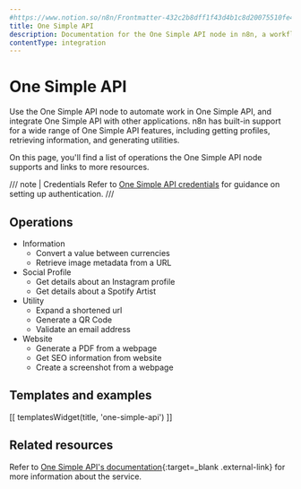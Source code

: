 ```yaml
---
#https://www.notion.so/n8n/Frontmatter-432c2b8dff1f43d4b1c8d20075510fe4
title: One Simple API
description: Documentation for the One Simple API node in n8n, a workflow automation platform. Includes details of operations and configuration, and links to examples and credentials information.
contentType: integration
---
```

<!-- vale off -->
<!-- linting off because 'simple' isn't something I want to add to accept.txt -->
# One Simple API

Use the One Simple API node to automate work in One Simple API, and integrate One Simple API with other applications. n8n has built-in support for a wide range of One Simple API features, including getting profiles, retrieving information, and generating utilities. 

On this page, you'll find a list of operations the One Simple API node supports and links to more resources.

/// note | Credentials
Refer to [One Simple API credentials](/integrations/builtin/credentials/onesimpleapi/) for guidance on setting up authentication. 
///

## Operations

* Information
    * Convert a value between currencies
    * Retrieve image metadata from a URL
* Social Profile
    * Get details about an Instagram profile
    * Get details about a Spotify Artist
* Utility
    * Expand a shortened url
    * Generate a QR Code
    * Validate an email address
* Website
    * Generate a PDF from a webpage
    * Get SEO information from website
    * Create a screenshot from a webpage

## Templates and examples

<!-- see https://www.notion.so/n8n/Pull-in-templates-for-the-integrations-pages-37c716837b804d30a33b47475f6e3780 -->
[[ templatesWidget(title, 'one-simple-api') ]]

## Related resources

Refer to [One Simple API's documentation](https://onesimpleapi.com/docs){:target=_blank .external-link} for more information about the service.

<!-- vale on -->

